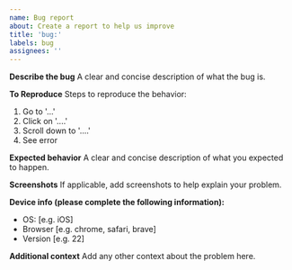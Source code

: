 ```yaml
---
name: Bug report
about: Create a report to help us improve
title: 'bug:'
labels: bug
assignees: ''
---
```


**Describe the bug**
A clear and concise description of what the bug is.

**To Reproduce**
Steps to reproduce the behavior:

1. Go to '...'
2. Click on '....'
3. Scroll down to '....'
4. See error

**Expected behavior**
A clear and concise description of what you expected to happen.

**Screenshots**
If applicable, add screenshots to help explain your problem.

**Device info (please complete the following information):**

- OS: [e.g. iOS]
- Browser [e.g. chrome, safari, brave]
- Version [e.g. 22]

**Additional context**
Add any other context about the problem here.
